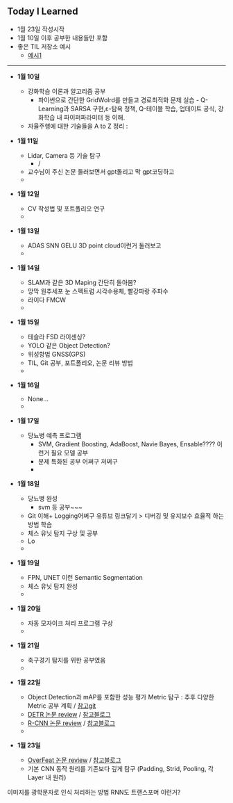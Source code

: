 ## Today I Learned
- 1월 23일 작성시작
- 1월 10일 이후 공부한 내용들만 포함
- 좋은 TIL 저장소 예시
    - [예시1](https://github.com/Highjune/TIL)

---
- **1월 10일**
    - 강화학습 이론과 알고리즘 공부
        - 파이썬으로 간단한 GridWolrd를 만들고 경로최적화 문제 실습
              - Q-Learning과 SARSA 구현,ε-탐욕 정책, Q-테이블 학습, 업데이트 공식, 강화학습 내 파이퍼파라미터 등 이해.
    - 자율주행에 대한 기술들을 A to Z 정리 : 
          
- **1월 11일**
    - Lidar, Camera 등 기술 탐구
        - /
    - 교수님이 주신 논문 둘러보면서 gpt돌리고 막 gpt코딩하고
    - 
- **1월 12일**
    - CV 작성법 및 포트폴리오 연구
    - 
- **1월 13일**
    - ADAS SNN GELU 3D point cloud이런거 둘러보고
    - 
- **1월 14일**
    - SLAM과 같은 3D Maping 간단히 돌아봄?
    - 망막 원추세포 눈 스펙트럼 시각수용체, 빨강파랑 주파수
    - 라이다 FMCW
    - 
- **1월 15일**
    - 테슬라 FSD 라이센싱?
    - YOLO 같은 Object Detection?
    - 위성항법 GNSS(GPS)
    - TIL, Git 공부, 포트폴리오, 논문 리뷰 방법
    - 
- **1월 16일**
    - None...
    - 
- **1월 17일**
    - 당뇨병 예측 프로그램
        - SVM, Gradient Boosting, AdaBoost, Navie Bayes, Ensable???? 이런거 필요 모델 공부
        - 문제 특화된 공부 어쩌구 저쩌구
        - 
- **1월 18일**
    - 당뇨병 완성
        - svm 등 공부~~~
    - Git 이해+ Logging어쩌구 유튜브 링크달기 > 디버깅 및 유지보수 효율적 하는 방법 학습
    - 체스 유닛 탐지 구상 및 공부
    - Lo
    - 
- **1월 19일**
    - FPN, UNET 이런 Semantic Segmentation
    - 체스 유닛 탐지 완성
    - 
- **1월 20일**
    - 자동 모자이크 처리 프로그램 구상
    - 
- **1월 21일**
    - 축구경기 탐지를 위한 공부였음
    - 
- **1월 22일**
    - Object Detection과 mAP를 포함한 성능 평가 Metric 탐구 : 추후 다양한 Metric 공부 계획 / [참고git](https://github.com/rafaelpadilla/Object-Detection-Metrics)
    - [DETR 논문 review](https://arxiv.org/pdf/2005.12872) / [참고블로그](https://herbwood.tistory.com/26)
    - [R-CNN 논문 review](https://arxiv.org/pdf/1311.2524) / [참고블로그](https://herbwood.tistory.com/5)
    - 
- **1월 23일**
    - [OverFeat 논문 review](https://arxiv.org/pdf/1312.6229) / [참고블로그](https://herbwood.tistory.com/7)
    - 기본 CNN 동작 원리를 기존보다 깊게 탐구 (Padding, Strid, Pooling, 각 Layer 내 원리)






이미지를 광학문자로 인식 처리하는 방법 RNN도 트랜스포머 이런거?
